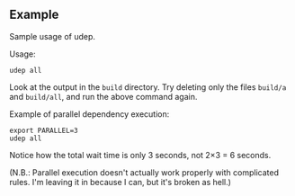 ## Example

Sample usage of udep.

Usage:

    udep all

Look at the output in the `build` directory. Try deleting only the files
`build/a` and `build/all`, and run the above command again.

Example of parallel dependency execution:

    export PARALLEL=3
    udep all

Notice how the total wait time is only 3 seconds, not 2×3 = 6 seconds.

(N.B.: Parallel execution doesn't actually work properly with complicated rules. I'm leaving it in because I can, but it's broken as hell.)
